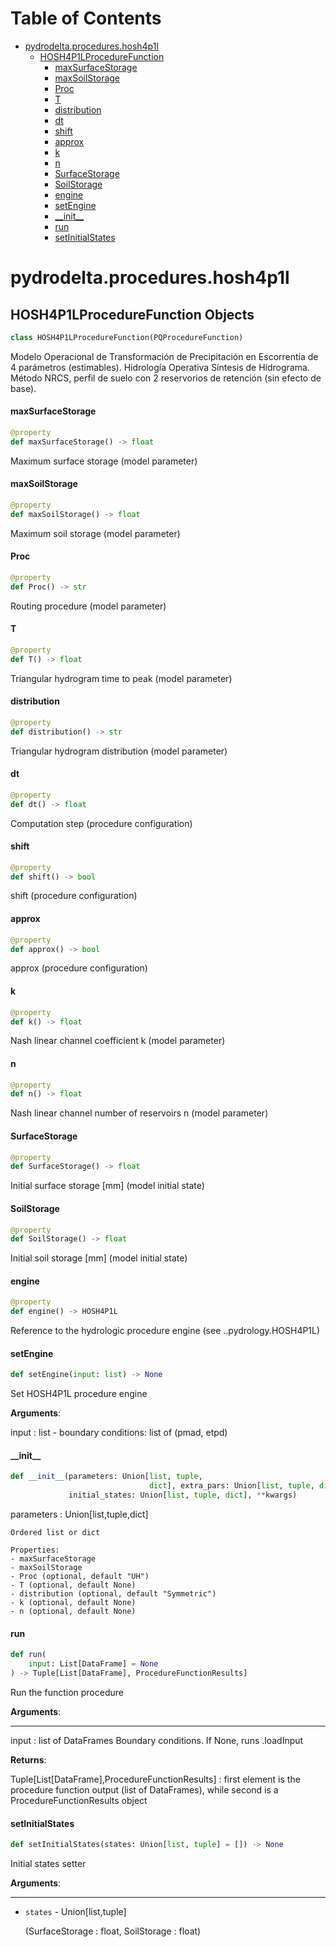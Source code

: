 # Table of Contents

* [pydrodelta.procedures.hosh4p1l](#pydrodelta.procedures.hosh4p1l)
  * [HOSH4P1LProcedureFunction](#pydrodelta.procedures.hosh4p1l.HOSH4P1LProcedureFunction)
    * [maxSurfaceStorage](#pydrodelta.procedures.hosh4p1l.HOSH4P1LProcedureFunction.maxSurfaceStorage)
    * [maxSoilStorage](#pydrodelta.procedures.hosh4p1l.HOSH4P1LProcedureFunction.maxSoilStorage)
    * [Proc](#pydrodelta.procedures.hosh4p1l.HOSH4P1LProcedureFunction.Proc)
    * [T](#pydrodelta.procedures.hosh4p1l.HOSH4P1LProcedureFunction.T)
    * [distribution](#pydrodelta.procedures.hosh4p1l.HOSH4P1LProcedureFunction.distribution)
    * [dt](#pydrodelta.procedures.hosh4p1l.HOSH4P1LProcedureFunction.dt)
    * [shift](#pydrodelta.procedures.hosh4p1l.HOSH4P1LProcedureFunction.shift)
    * [approx](#pydrodelta.procedures.hosh4p1l.HOSH4P1LProcedureFunction.approx)
    * [k](#pydrodelta.procedures.hosh4p1l.HOSH4P1LProcedureFunction.k)
    * [n](#pydrodelta.procedures.hosh4p1l.HOSH4P1LProcedureFunction.n)
    * [SurfaceStorage](#pydrodelta.procedures.hosh4p1l.HOSH4P1LProcedureFunction.SurfaceStorage)
    * [SoilStorage](#pydrodelta.procedures.hosh4p1l.HOSH4P1LProcedureFunction.SoilStorage)
    * [engine](#pydrodelta.procedures.hosh4p1l.HOSH4P1LProcedureFunction.engine)
    * [setEngine](#pydrodelta.procedures.hosh4p1l.HOSH4P1LProcedureFunction.setEngine)
    * [\_\_init\_\_](#pydrodelta.procedures.hosh4p1l.HOSH4P1LProcedureFunction.__init__)
    * [run](#pydrodelta.procedures.hosh4p1l.HOSH4P1LProcedureFunction.run)
    * [setInitialStates](#pydrodelta.procedures.hosh4p1l.HOSH4P1LProcedureFunction.setInitialStates)

<a id="pydrodelta.procedures.hosh4p1l"></a>

# pydrodelta.procedures.hosh4p1l

<a id="pydrodelta.procedures.hosh4p1l.HOSH4P1LProcedureFunction"></a>

## HOSH4P1LProcedureFunction Objects

```python
class HOSH4P1LProcedureFunction(PQProcedureFunction)
```

Modelo Operacional de Transformación de Precipitación en Escorrentía de 4 parámetros (estimables). Hidrología Operativa Síntesis de Hidrograma. Método NRCS, perfil de suelo con 2 reservorios de retención (sin efecto de base).

<a id="pydrodelta.procedures.hosh4p1l.HOSH4P1LProcedureFunction.maxSurfaceStorage"></a>

#### maxSurfaceStorage

```python
@property
def maxSurfaceStorage() -> float
```

Maximum surface storage (model parameter)

<a id="pydrodelta.procedures.hosh4p1l.HOSH4P1LProcedureFunction.maxSoilStorage"></a>

#### maxSoilStorage

```python
@property
def maxSoilStorage() -> float
```

Maximum soil storage (model parameter)

<a id="pydrodelta.procedures.hosh4p1l.HOSH4P1LProcedureFunction.Proc"></a>

#### Proc

```python
@property
def Proc() -> str
```

Routing procedure (model parameter)

<a id="pydrodelta.procedures.hosh4p1l.HOSH4P1LProcedureFunction.T"></a>

#### T

```python
@property
def T() -> float
```

Triangular hydrogram time to peak (model parameter)

<a id="pydrodelta.procedures.hosh4p1l.HOSH4P1LProcedureFunction.distribution"></a>

#### distribution

```python
@property
def distribution() -> str
```

Triangular hydrogram distribution (model parameter)

<a id="pydrodelta.procedures.hosh4p1l.HOSH4P1LProcedureFunction.dt"></a>

#### dt

```python
@property
def dt() -> float
```

Computation step (procedure configuration)

<a id="pydrodelta.procedures.hosh4p1l.HOSH4P1LProcedureFunction.shift"></a>

#### shift

```python
@property
def shift() -> bool
```

shift (procedure configuration)

<a id="pydrodelta.procedures.hosh4p1l.HOSH4P1LProcedureFunction.approx"></a>

#### approx

```python
@property
def approx() -> bool
```

approx (procedure configuration)

<a id="pydrodelta.procedures.hosh4p1l.HOSH4P1LProcedureFunction.k"></a>

#### k

```python
@property
def k() -> float
```

Nash linear channel coefficient k (model parameter)

<a id="pydrodelta.procedures.hosh4p1l.HOSH4P1LProcedureFunction.n"></a>

#### n

```python
@property
def n() -> float
```

Nash linear channel number of reservoirs n (model parameter)

<a id="pydrodelta.procedures.hosh4p1l.HOSH4P1LProcedureFunction.SurfaceStorage"></a>

#### SurfaceStorage

```python
@property
def SurfaceStorage() -> float
```

Initial surface storage [mm] (model initial state)

<a id="pydrodelta.procedures.hosh4p1l.HOSH4P1LProcedureFunction.SoilStorage"></a>

#### SoilStorage

```python
@property
def SoilStorage() -> float
```

Initial soil storage [mm] (model initial state)

<a id="pydrodelta.procedures.hosh4p1l.HOSH4P1LProcedureFunction.engine"></a>

#### engine

```python
@property
def engine() -> HOSH4P1L
```

Reference to the hydrologic procedure engine (see ..pydrology.HOSH4P1L)

<a id="pydrodelta.procedures.hosh4p1l.HOSH4P1LProcedureFunction.setEngine"></a>

#### setEngine

```python
def setEngine(input: list) -> None
```

Set HOSH4P1L procedure engine

**Arguments**:

  input : list - boundary conditions: list of (pmad, etpd)

<a id="pydrodelta.procedures.hosh4p1l.HOSH4P1LProcedureFunction.__init__"></a>

#### \_\_init\_\_

```python
def __init__(parameters: Union[list, tuple,
                               dict], extra_pars: Union[list, tuple, dict],
             initial_states: Union[list, tuple, dict], **kwargs)
```

parameters  : Union[list,tuple,dict]

    Ordered list or dict

    Properties:
    - maxSurfaceStorage
    - maxSoilStorage
    - Proc (optional, default "UH")
    - T (optional, default None)
    - distribution (optional, default "Symmetric")
    - k (optional, default None)
    - n (optional, default None)

<a id="pydrodelta.procedures.hosh4p1l.HOSH4P1LProcedureFunction.run"></a>

#### run

```python
def run(
    input: List[DataFrame] = None
) -> Tuple[List[DataFrame], ProcedureFunctionResults]
```

Run the function procedure

**Arguments**:

  -----------
  input : list of DataFrames
  Boundary conditions. If None, runs .loadInput
  

**Returns**:

  Tuple[List[DataFrame],ProcedureFunctionResults] : first element is the procedure function output (list of DataFrames), while second is a ProcedureFunctionResults object

<a id="pydrodelta.procedures.hosh4p1l.HOSH4P1LProcedureFunction.setInitialStates"></a>

#### setInitialStates

```python
def setInitialStates(states: Union[list, tuple] = []) -> None
```

Initial states setter

**Arguments**:

  -----------
- `states` - Union[list,tuple]
  
  (SurfaceStorage : float, SoilStorage : float)

